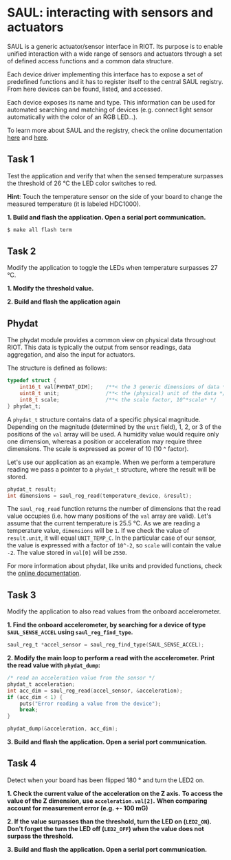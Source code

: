 # SAUL: interacting with sensors and actuators

SAUL is a generic actuator/sensor interface in RIOT. Its purpose is to enable
unified interaction with a wide range of sensors and actuators through a set of
defined access functions and a common data structure.

Each device driver implementing this interface has to expose a set of predefined
functions and it has to register itself to the central SAUL registry. From here
devices can be found, listed, and accessed.

Each device exposes its name and type. This information can be used for
automated searching and matching of devices (e.g. connect light sensor
automatically with the color of an RGB LED...).

To learn more about SAUL and the registry, check the online documentation
[here](https://doc.riot-os.org/group__drivers__saul.html) and
[here](https://doc.riot-os.org/group__sys__saul__reg.html).

## Task 1

Test the application and verify that when the sensed temperature surpasses the
threshold of 26 °C the LED color switches to red.

**Hint**: Touch the temperature sensor on the side of your board
to change the measured temperature (it is labeled HDC1000).

**1. Build and flash the application. Open a serial port communication.**
```sh
$ make all flash term
```

## Task 2

Modify the application to toggle the LEDs when temperature surpasses 27 °C.

**1. Modify the threshold value.**

**2. Build and flash the application again**

## Phydat

The phydat module provides a common view on physical data throughout RIOT.
This data is typically the output from sensor readings, data aggregation, and
also the input for actuators.

The structure is defined as follows:
```C
typedef struct {
    int16_t val[PHYDAT_DIM];    /**< the 3 generic dimensions of data */
    uint8_t unit;               /**< the (physical) unit of the data */
    int8_t scale;               /**< the scale factor, 10^*scale* */
} phydat_t;
```

A `phydat_t` structure contains data of a specific physical magnitude.
Depending on the magnitude (determined by the `unit` field), 1, 2, or 3 of the
positions of the `val` array will be used. A humidity value would require only
one dimension, whereas a position or acceleration may require three dimensions.
The scale is expressed as power of 10 (10 ^ factor).

Let's use our application as an example. When we perform a temperature reading
we pass a pointer to a `phydat_t` structure, where the result will be stored.
```C
phydat_t result;
int dimensions = saul_reg_read(temperature_device, &result);
```

The `saul_reg_read` function returns the number of dimensions that the read
value occupies (i.e. how many positions of the `val` array are valid). Let's
assume that the current temperature is 25.5 °C. As we are reading a temperature
value, `dimensions` will be `1`. If we check the value of `result.unit`, it will
equal `UNIT_TEMP_C`. In the particular case of our sensor, the value is
expressed with a factor of `10^-2`, so `scale` will contain the value `-2`. The
value stored in `val[0]` will be `2550`.

For more information about phydat, like units and provided functions, check the
[online documentation](https://doc.riot-os.org/group__sys__phydat.html).

## Task 3

Modify the application to also read values from the onboard accelerometer.

**1. Find the onboard accelerometer, by searching for a device of type `SAUL_SENSE_ACCEL` using `saul_reg_find_type`.**
```C
saul_reg_t *accel_sensor = saul_reg_find_type(SAUL_SENSE_ACCEL);
```

**2. Modify the main loop to perform a read with the accelerometer.**
**Print the read value with `phydat_dump`:**
```C
/* read an acceleration value from the sensor */
phydat_t acceleration;
int acc_dim = saul_reg_read(accel_sensor, &acceleration);
if (acc_dim < 1) {
    puts("Error reading a value from the device");
    break;
}

phydat_dump(&acceleration, acc_dim);
```

**3. Build and flash the application. Open a serial port communication.**

## Task 4

Detect when your board has been flipped 180 ° and turn the LED2 on.

**1. Check the current value of the acceleration on the Z axis.**
**To access the value of the Z dimension, use `acceleration.val[2]`.**
**When comparing account for measurement error (e.g. +- 100 mG)**

**2. If the value surpasses than the threshold, turn the LED on (`LED2_ON`).**
**Don't forget the turn the LED off (`LED2_OFF`) when the value does not surpass the threshold.**

**3. Build and flash the application. Open a serial port communication.**
